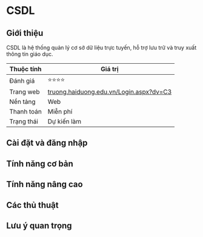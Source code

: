 # CSDL

## Giới thiệu

CSDL là hệ thống quản lý cơ sở dữ liệu trực tuyến, hỗ trợ lưu trữ và truy xuất thông tin giáo dục.

| Thuộc tính         | Giá trị                                  |
|--------------------|------------------------------------------|
| Đánh giá           | ⭐⭐⭐⭐                                    |
| Trang web          | [truong.haiduong.edu.vn/Login.aspx?dv=C3](https://truong.haiduong.edu.vn/Login.aspx?dv=C3) |
| Nền tảng           | Web                                     |
| Thanh toán         | Miễn phí                                 |
| Trạng thái         | Dự kiến làm                              |

## Cài đặt và đăng nhập

## Tính năng cơ bản

## Tính năng nâng cao

## Các thủ thuật

## Lưu ý quan trọng
